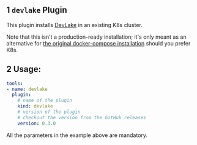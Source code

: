 ## 1 `devlake` Plugin

This plugin installs [DevLake](https://github.com/merico-dev/lake) in an existing K8s cluster.

Note that this isn't a production-ready installation; it's only meant as an alternative for [the original docker-compose installation](https://github.com/merico-dev/lake/blob/main/docker-compose.yml) should you prefer K8s.

## 2 Usage:

```yaml
tools:
- name: devlake
  plugin:
    # name of the plugin
    kind: devlake
    # version of the plugin
    # checkout the version from the GitHub releases
    version: 0.3.0
```

All the parameters in the example above are mandatory.
